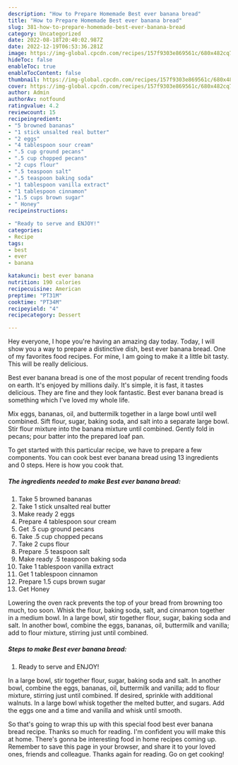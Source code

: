 ```yaml
---
description: "How to Prepare Homemade Best ever banana bread"
title: "How to Prepare Homemade Best ever banana bread"
slug: 381-how-to-prepare-homemade-best-ever-banana-bread
category: Uncategorized
date: 2022-08-18T20:40:02.987Z
date: 2022-12-19T06:53:36.281Z
image: https://img-global.cpcdn.com/recipes/157f9303e869561c/680x482cq70/best-ever-banana-bread-recipe-main-photo.jpg
hideToc: false
enableToc: true
enableTocContent: false
thumbnail: https://img-global.cpcdn.com/recipes/157f9303e869561c/680x482cq70/best-ever-banana-bread-recipe-main-photo.jpg
cover: https://img-global.cpcdn.com/recipes/157f9303e869561c/680x482cq70/best-ever-banana-bread-recipe-main-photo.jpg
author: Admin
authorAv: notfound
ratingvalue: 4.2
reviewcount: 15
recipeingredient:
- "5 browned bananas"
- "1 stick unsalted real butter"
- "2 eggs"
- "4 tablespoon sour cream"
- ".5 cup ground pecans"
- ".5 cup chopped pecans"
- "2 cups flour"
- ".5 teaspoon salt"
- ".5 teaspoon baking soda"
- "1 tablespoon vanilla extract"
- "1 tablespoon cinnamon"
- "1.5 cups brown sugar"
- " Honey"
recipeinstructions:

- "Ready to serve and ENJOY!"
categories:
- Recipe
tags:
- best
- ever
- banana

katakunci: best ever banana 
nutrition: 190 calories
recipecuisine: American
preptime: "PT31M"
cooktime: "PT34M"
recipeyield: "4"
recipecategory: Dessert

---
```



Hey everyone, I hope you're having an amazing day today. Today, I will show you a way to prepare a distinctive dish, best ever banana bread. One of my favorites food recipes. For mine, I am going to make it a little bit tasty. This will be really delicious.

Best ever banana bread is one of the most popular of recent trending foods on earth. It's enjoyed by millions daily. It's simple, it is fast, it tastes delicious. They are fine and they look fantastic. Best ever banana bread is something which I've loved my whole life.

Mix eggs, bananas, oil, and buttermilk together in a large bowl until well combined. Sift flour, sugar, baking soda, and salt into a separate large bowl. Stir flour mixture into the banana mixture until combined. Gently fold in pecans; pour batter into the prepared loaf pan.


To get started with this particular recipe, we have to prepare a few components. You can cook best ever banana bread using 13 ingredients and 0 steps. Here is how you cook that.

<!--inarticleads1-->

##### The ingredients needed to make Best ever banana bread:

1. Take 5 browned bananas
1. Take 1 stick unsalted real butter
1. Make ready 2 eggs
1. Prepare 4 tablespoon sour cream
1. Get .5 cup ground pecans
1. Take .5 cup chopped pecans
1. Take 2 cups flour
1. Prepare .5 teaspoon salt
1. Make ready .5 teaspoon baking soda
1. Take 1 tablespoon vanilla extract
1. Get 1 tablespoon cinnamon
1. Prepare 1.5 cups brown sugar
1. Get  Honey


Lowering the oven rack prevents the top of your bread from browning too much, too soon. Whisk the flour, baking soda, salt, and cinnamon together in a medium bowl. In a large bowl, stir together flour, sugar, baking soda and salt. In another bowl, combine the eggs, bananas, oil, buttermilk and vanilla; add to flour mixture, stirring just until combined. 

<!--inarticleads2-->

##### Steps to make Best ever banana bread:


1. Ready to serve and ENJOY!

In a large bowl, stir together flour, sugar, baking soda and salt. In another bowl, combine the eggs, bananas, oil, buttermilk and vanilla; add to flour mixture, stirring just until combined. If desired, sprinkle with additional walnuts. In a large bowl whisk together the melted butter, and sugars. Add the eggs one and a time and vanilla and whisk until smooth. 

So that's going to wrap this up with this special food best ever banana bread recipe. Thanks so much for reading. I'm confident you will make this at home. There's gonna be interesting food in home recipes coming up. Remember to save this page in your browser, and share it to your loved ones, friends and colleague. Thanks again for reading. Go on get cooking!
